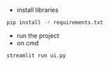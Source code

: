 - install libraries
```bash
pip install -r requirements.txt
```
- run the project
- on cmd
```bash
streamlit run ui.py
```
